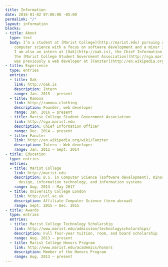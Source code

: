 ```yaml
---
title: Information
date: 2016-01-02 07:06:00 -05:00
permalink: "/"
layout: information
blocks:
- title: About
  type: text
  body: I’m a student at [Marist College](http://marist.edu) pursuing a degree in
    computer science with a focus on software development and a minor in graphic design.
    I am also an intern at [Oak](http://oak.is), the Chief Information Officer of
    the [Marist College Student Government Association](http://sga.marist.edu), and
    was previously a web developer at [Fanzter](http://en.wikipedia.org/wiki/Fanzter).
- title: Experience
  type: entries
  entries:
  - title: Oak
    link: http://oak.is
    description: Intern
    range: Jan. 2015 — present
  - title: Ramona
    link: http://ramona.clothing
    description: Founder, web developer
    range: Jan. 2016 — present
  - title: Marist College Student Government Association
    link: http://sga.marist.edu
    description: Chief Information Officer
    range: Dec. 2014 — present
  - title: Fanzter
    link: http://en.wikipedia.org/wiki/Fanzter
    description: Intern → Web developer
    range: Jan. 2011 — Sept. 2014
- title: Education
  type: entries
  entries:
  - title: Marist College
    link: http://marist.edu
    description: B.S. in Computer Science (software development), minors in graphic
      design, information technology, and information systems
    range: Aug. 2013 — May 2017
  - title: University College London
    link: http://ucl.ac.uk
    description: Affiliate Computer Science (term abroad)
    range: Sept. 2015 — Dec. 2015
- title: Awards
  type: entries
  entries:
  - title: Marist College Technology Scholarship
    link: http://www.marist.edu/admission/technologyscholarships/
    description: Full four-year tuition, room, and board scholarship
    range: Aug. 2013 — present
  - title: Marist College Honors Program
    link: http://www.marist.edu/academics/honors
    description: Member of the Honors Program
    range: Aug. 2013 — present
---
```


